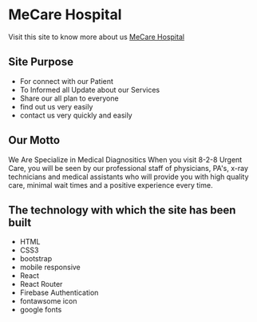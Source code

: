# MeCare Hospital

Visit this site to know more about us [MeCare Hospital](https://health-care-hospital-dd05d.web.app/)

## Site Purpose
- For connect with our Patient
- To Informed all Update about our Services
- Share our all plan to everyone
- find out us very easily
- contact us very quickly and easily

## Our Motto
We Are Specialize in Medical Diagnositics
When you visit 8-2-8 Urgent Care, you will be seen by our professional staff of physicians, PA's, x-ray technicians and medical assistants who will provide you with high quality care, minimal wait times and a positive experience every time.


## The technology with which the site has been built
- HTML
- CSS3
- bootstrap
- mobile responsive
- React
- React Router
- Firebase Authentication
- fontawsome icon
- google fonts
